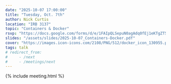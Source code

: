 ```yaml
---
date: "2025-10-07 17:00:00"
title: "Tuesday, Oct. 7th"
author: Nick Curtis
location: "IRB 3137"
topic: "Containers & Docker"
rsvp: "https://docs.google.com/forms/d/e/1FAIpQLSepuN0agAdq0fEj1eKTgZT5v3E27ZNxMv_JXLonbC1Q05FgjQ/viewform?embedded=true"
slides: "/assets/slides/2025-10-07_Containers-Docker.pdf"
cover: "https://images.icon-icons.com/2108/PNG/512/docker_icon_130955.png"
tags: talk
# redirect_from:
#     - /next
#     - /meetings/next
---
```


{% include meeting.html %}